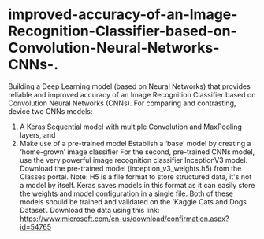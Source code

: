# improved-accuracy-of-an-Image-Recognition-Classifier-based-on-Convolution-Neural-Networks-CNNs-.

Building a Deep Learning model (based on Neural Networks) that provides reliable and improved accuracy of an Image Recognition Classifier based on Convolution Neural Networks (CNNs).
For comparing and contrasting, device two CNNs models:
1. A Keras Sequential model with multiple Convolution and MaxPooling layers, and
2. Make use of a pre-trained model
Establish a ‘base’ model by creating a ‘home-grown’ image classifier
 For the second, pre-trained CNNs model, use the very powerful image recognition classifier InceptionV3 model. Download the pre-trained model (inception_v3_weights.h5) from the Classes portal.
Note: H5 is a file format to store structured data, it's not a model by itself. Keras saves models in this format as it can easily store the weights and model configuration in a single file.
Both of these models should be trained and validated on the ‘Kaggle Cats and Dogs Dataset’. Download the data using this link: https://www.microsoft.com/en-us/download/confirmation.aspx?id=54765
